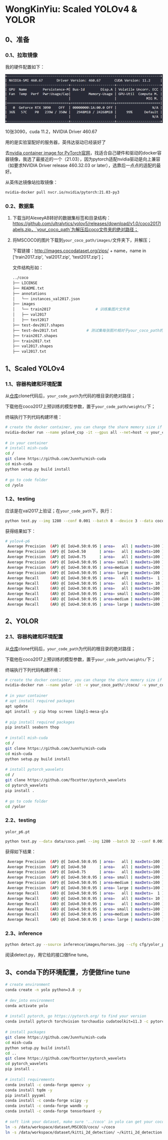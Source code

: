 # WongKinYiu: Scaled YOLOv4 & YOLOR

## 0、准备

### 0.1、拉取镜像

我的硬件配置如下：

![配置](./figs/硬件配置.png)

10张3090，cuda 11.2，NVIDIA Driver 460.67

用的是实验室配好的服务器，英伟达驱动已经装好了

去[nvidia container image for PyTorch官网](https://docs.nvidia.com/deeplearning/frameworks/pytorch-release-notes/rel_21-03.html)，找适合自己硬件和驱动的docker容器镜像，我选了最接近的一个（21.03），因为pytorch适配nvidia驱动是向上兼容（如要求NVIDIA Driver release 460.32.03 or later），选靠后一点点的适配的最好。

从英伟达镜像站拉取镜像：

```bash
nvidia-docker pull nvcr.io/nvidia/pytorch:21.03-py3
```

### 0.2、数据集

1. 下载当时AlexeyAB转好的数据集标签和目录结构：https://github.com/ultralytics/yolov5/releases/download/v1.0/coco2017labels.zip，`your_coco_path`为解压后coco文件夹的绝对路径；

2. 将MSCOCO的图片下载到`your_coco_path/images/`文件夹下，并解压；

   下载链接：http://images.cocodataset.org/zips/ + name，name in ['train2017.zip', 'val2017.zip', 'test2017.zip']；

   文件结构形如：

   ```bash
   ../coco
   ├── LICENSE
   ├── README.txt
   ├── annotations
   │   └── instances_val2017.json
   ├── images
   │   └── train2017					# 训练集图片文件夹
   │   ├── val2017
   │   ├── test2017
   ├── test-dev2017.shapes
   ├── test-dev2017.txt				# 测试集每张图片相对于your_coco_path的路径，按行分割
   ├── train2017.shapes
   ├── train2017.txt
   ├── val2017.shapes
   ├── val2017.txt
   ```

## 1、Scaled YOLOv4

### 1.1、容器构建和环境配置

从[仓库](https://github.com/WongKinYiu/ScaledYOLOv4)clone代码后，`your_code_path`为代码的根目录的绝对路径；

下载他在coco2017上预训练的模型参数，置于`your_code_path/weights/`下；

终端执行下列代码构建环境：

```bash
# create the docker container, you can change the share memory size if you have more.
nvidia-docker run --name yolov4_csp -it --gpus all --net=host -v your_coco_path/:/coco/ -v your_code_path/:/yolo --shm-size=20g nvcr.io/nvidia/pytorch:21.03-py3

# in your container
# install mish-cuda
cd /
git clone https://github.com/JunnYu/mish-cuda
cd mish-cuda
python setup.py build install

# go to code folder
cd /yolo
```

### 1.2、testing

应该是在val2017上验证；在`your_code_path`下，执行：

```bash
python test.py --img 1280 --conf 0.001 --batch 8 --device 3 --data coco.yaml --weights weights/yolov4-p6.pt
```

获得结果如下：

```bash
# yolov4-p6
 Average Precision  (AP) @[ IoU=0.50:0.95 | area=   all | maxDets=100 ] = 0.53857
 Average Precision  (AP) @[ IoU=0.50      | area=   all | maxDets=100 ] = 0.72015
 Average Precision  (AP) @[ IoU=0.75      | area=   all | maxDets=100 ] = 0.59025
 Average Precision  (AP) @[ IoU=0.50:0.95 | area= small | maxDets=100 ] = 0.39285
 Average Precision  (AP) @[ IoU=0.50:0.95 | area=medium | maxDets=100 ] = 0.58283
 Average Precision  (AP) @[ IoU=0.50:0.95 | area= large | maxDets=100 ] = 0.66580
 Average Recall     (AR) @[ IoU=0.50:0.95 | area=   all | maxDets=  1 ] = 0.39552
 Average Recall     (AR) @[ IoU=0.50:0.95 | area=   all | maxDets= 10 ] = 0.66504
 Average Recall     (AR) @[ IoU=0.50:0.95 | area=   all | maxDets=100 ] = 0.72141
 Average Recall     (AR) @[ IoU=0.50:0.95 | area= small | maxDets=100 ] = 0.59193
 Average Recall     (AR) @[ IoU=0.50:0.95 | area=medium | maxDets=100 ] = 0.75844
 Average Recall     (AR) @[ IoU=0.50:0.95 | area= large | maxDets=100 ] = 0.83981
```

## 2、YOLOR

### 2.1、容器构建和环境配置

从[仓库](https://github.com/WongKinYiu/yolor)clone代码后，`your_code_path`为代码的根目录的绝对路径；

下载他在coco2017上预训练的模型参数，置于`your_code_path/weights/`下；

终端执行下列代码构建环境：

```bash
# create the docker container, you can change the share memory size if you have more.
nvidia-docker run --name yolor -it -v your_coco_path/:/coco/ -v your_code_path/:/yolor --shm-size=20g nvcr.io/nvidia/pytorch:21.03-py3

# in your container
# apt install required packages
apt update
apt install -y zip htop screen libgl1-mesa-glx

# pip install required packages
pip install seaborn thop

# install mish-cuda
cd /
git clone https://github.com/JunnYu/mish-cuda
cd mish-cuda
python setup.py build install

# install pytorch_wavelets
cd /
git clone https://github.com/fbcotter/pytorch_wavelets
cd pytorch_wavelets
pip install .

# go to code folder
cd /yolor
```

### 2.2、testing

`yolor_p6.pt`

```bash
python test.py --data data/coco.yaml --img 1280 --batch 32 --conf 0.001 --iou 0.65 --device 0 --cfg cfg/yolor_p6.cfg --weights weights/yolor_p6.pt --name yolor_p6_val
```

获得如下结果：

```bash
 Average Precision  (AP) @[ IoU=0.50:0.95 | area=   all | maxDets=100 ] = 0.52510
 Average Precision  (AP) @[ IoU=0.50      | area=   all | maxDets=100 ] = 0.70718
 Average Precision  (AP) @[ IoU=0.75      | area=   all | maxDets=100 ] = 0.57520
 Average Precision  (AP) @[ IoU=0.50:0.95 | area= small | maxDets=100 ] = 0.37058
 Average Precision  (AP) @[ IoU=0.50:0.95 | area=medium | maxDets=100 ] = 0.56878
 Average Precision  (AP) @[ IoU=0.50:0.95 | area= large | maxDets=100 ] = 0.66102
 Average Recall     (AR) @[ IoU=0.50:0.95 | area=   all | maxDets=  1 ] = 0.39181
 Average Recall     (AR) @[ IoU=0.50:0.95 | area=   all | maxDets= 10 ] = 0.65229
 Average Recall     (AR) @[ IoU=0.50:0.95 | area=   all | maxDets=100 ] = 0.71441
 Average Recall     (AR) @[ IoU=0.50:0.95 | area= small | maxDets=100 ] = 0.57755
 Average Recall     (AR) @[ IoU=0.50:0.95 | area=medium | maxDets=100 ] = 0.75337
 Average Recall     (AR) @[ IoU=0.50:0.95 | area= large | maxDets=100 ] = 0.84013
```

### 2.3、inference

```bash
python detect.py --source inference/images/horses.jpg --cfg cfg/yolor_p6.cfg --weights weights/yolor_p6.pt --conf 0.25 --img-size 1280 --device 0
```

阅读detect.py，用它给的接口做fine tune。

## 3、conda下的环境配置，方便做fine tune

```bash
# create environment
conda create -n yolo python=3.8 -y

# dev_into environment
conda activate yolo

# install pytorch, go https://pytorch.org/ to find your version
conda install pytorch torchvision torchaudio cudatoolkit=11.3 -c pytorch

# install packages
git clone https://github.com/JunnYu/mish-cuda
cd mish-cuda
python setup.py build install
cd ..
git clone https://github.com/fbcotter/pytorch_wavelets
cd pytorch_wavelets
pip install .

# install requirements
conda install -c conda-forge opencv -y
conda install tqdm -y
pip install pyyaml
conda install -c conda-forge scipy -y
conda install -c conda-forge wandb -y
conda install -c conda-forge tensorboard -y

# soft link your dataset, make sure '../coco' in yolo can get your coco dataset
ln -s /data/workspace/dataset/MSCOCO/coco/ ~/coco
ln -s /data/workspace/dataset/kitti_2d_detection/ ~/kitti_2d_detection
```

